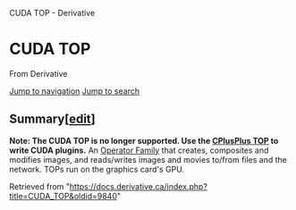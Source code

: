 

CUDA TOP - Derivative




# CUDA TOP
From Derivative

[Jump to navigation](#mw-head)
[Jump to search](#searchInput)
## Summary[[edit](https://docs.derivative.ca/index.php?title=CUDA_TOP&action=edit&section=1 "Edit section: Summary")]
 **Note: The CUDA TOP is no longer supported. Use the [CPlusPlus TOP](CPlusPlus_TOP.html "CPlusPlus TOP") to write CUDA plugins.**
An [Operator Family](Operator_Family.html "Operator Family") that creates, composites and modifies images, and reads/writes images and movies to/from files and the network. TOPs run on the graphics card's GPU.

Retrieved from "<https://docs.derivative.ca/index.php?title=CUDA_TOP&oldid=9840>"